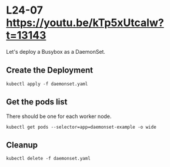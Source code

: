 # L24-07 https://youtu.be/kTp5xUtcalw?t=13143

Let's deploy a Busybox as a DaemonSet.

## Create the Deployment

    kubectl apply -f daemonset.yaml

## Get the pods list

There should be one for each worker node.

    kubectl get pods --selector=app=daemonset-example -o wide

## Cleanup

    kubectl delete -f daemonset.yaml